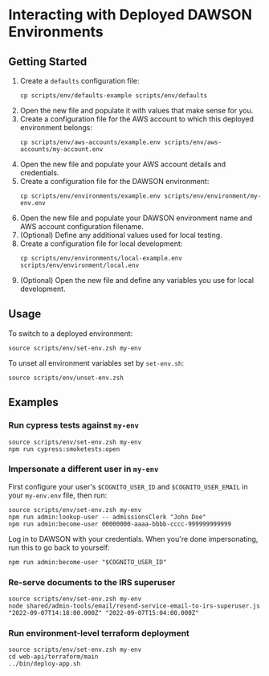 # Interacting with Deployed DAWSON Environments

## Getting Started

1. Create a `defaults` configuration file:
    ```
   cp scripts/env/defaults-example scripts/env/defaults
   ```
1. Open the new file and populate it with values that make sense for you.
1. Create a configuration file for the AWS account to which this deployed environment belongs:
    ```
    cp scripts/env/aws-accounts/example.env scripts/env/aws-accounts/my-account.env
    ```
1. Open the new file and populate your AWS account details and credentials.
1. Create a configuration file for the DAWSON environment:
    ```
    cp scripts/env/environments/example.env scripts/env/environment/my-env.env
    ```
1. Open the new file and populate your DAWSON environment name and AWS account configuration filename.
1. (Optional) Define any additional values used for local testing.
1. Create a configuration file for local development:
    ```
   cp scripts/env/environments/local-example.env scripts/env/environment/local.env
   ```
1. (Optional) Open the new file and define any variables you use for local development.

## Usage

To switch to a deployed environment:
```
source scripts/env/set-env.zsh my-env
```

To unset all environment variables set by `set-env.sh`:
```
source scripts/env/unset-env.zsh
```

## Examples

### Run cypress tests against `my-env`

```
source scripts/env/set-env.zsh my-env
npm run cypress:smoketests:open
```

### Impersonate a different user in `my-env`

First configure your user's `$COGNITO_USER_ID` and `$COGNITO_USER_EMAIL` in your `my-env.env` file, then run:
```
source scripts/env/set-env.zsh my-env
npm run admin:lookup-user -- admissionsClerk "John Doe"
npm run admin:become-user 00000000-aaaa-bbbb-cccc-999999999999
```
Log in to DAWSON with your credentials. When you're done impersonating, run this to go back to yourself:
```
npm run admin:become-user "$COGNITO_USER_ID"
```

### Re-serve documents to the IRS superuser

```
source scripts/env/set-env.zsh my-env
node shared/admin-tools/email/resend-service-email-to-irs-superuser.js "2022-09-07T14:18:00.000Z" "2022-09-07T15:04:00.000Z"
```

### Run environment-level terraform deployment

```
source scripts/env/set-env.zsh my-env
cd web-api/terraform/main
../bin/deploy-app.sh
```

